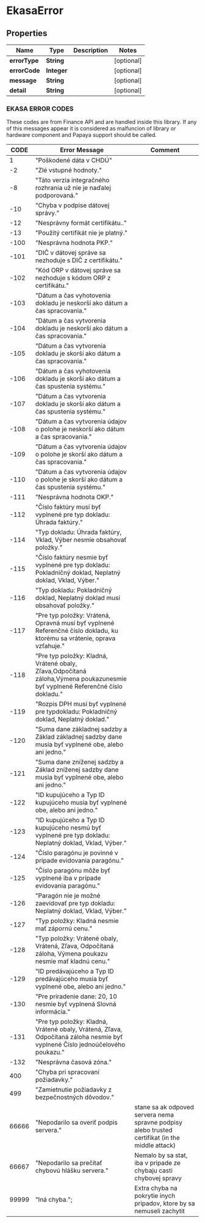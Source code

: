 # EkasaError

## Properties

Name | Type | Description | Notes
------------ | ------------- | ------------- | -------------
**errorType** | **String** |  | [optional] 
**errorCode** | **Integer** |  | [optional] 
**message** | **String** |  | [optional] 
**detail** | **String** |  | [optional] 


### EKASA ERROR CODES

These codes are from Finance API and are handled inside this library. If any of this messages appear it is considered as malfuncion of library or hardware component and Papaya support should be called.

CODE | Error Message | Comment
------------ | ------------- | -------------
1 | "Poškodené dáta v CHDÚ" |
-2 | "Zlé vstupné hodnoty." |
-8 | "Táto verzia integračného rozhrania už nie je naďalej podporovaná." |
-10 | "Chyba v podpise dátovej správy." |
-12 | "Nesprávny formát certifikátu.." |
-13 | "Použitý certifikát nie je platný." |
-100 | "Nesprávna hodnota PKP." |
-101 | "DIČ v dátovej správe sa nezhoduje s DIČ z certifikátu." |
-102 | "Kód ORP v dátovej správe sa nezhoduje s kódom ORP z certifikátu." |
-103 | "Dátum a čas vyhotovenia dokladu je neskorší ako dátum a čas spracovania." |
-104 | "Dátum a čas vytvorenia dokladu je neskorší ako dátum a čas spracovania." |
-105 | "Dátum a čas vytvorenia dokladu je skorší ako dátum a čas spracovania." |
-106 | "Dátum a čas vyhotovenia dokladu je skorší ako dátum a čas spustenia systému." |
-107 | "Dátum a čas vytvorenia dokladu je skorší ako dátum a čas spustenia systému." |
-108 | "Dátum a čas vytvorenia údajov o polohe je neskorší ako dátum a čas spracovania." |
-109 | "Dátum a čas vytvorenia údajov o polohe je skorší ako dátum a čas spracovania." |
-110 | "Dátum a čas vytvorenia údajov o polohe je skorší ako dátum a čas spustenia systému." |
-111 | "Nesprávna hodnota OKP." |
-112 | "Číslo faktúry musí byť vyplnené pre typ dokladu: Úhrada faktúry." |
-114 | "Typ dokladu: Úhrada faktúry, Vklad, Výber nesmie obsahovať položky." |
-115 | "Číslo faktúry nesmie byť vyplnené pre typ dokladu: Pokladničný doklad, Neplatný doklad, Vklad, Výber." |
-116 | "Typ dokladu: Pokladničný doklad, Neplatný doklad musí obsahovať položky." |
-117 | "Pre typ položky: Vrátená, Opravná musí byť vyplnené Referenčné číslo dokladu, ku ktorému sa vrátenie, oprava vzťahuje." |
-118 | "Pre typ položky: Kladná, Vrátené obaly, Zľava,Odpočítaná záloha,Výmena poukazunesmie byť vyplnené Referenčné číslo dokladu." |
-119 | "Rozpis DPH musí byť vyplnené pre typdokladu: Pokladničný doklad, Neplatný doklad." |
-120 | "Suma dane základnej sadzby a Základ základnej sadzby dane musia byť vyplnené obe, alebo ani jedno." |
-121 | "Suma dane zníženej sadzby a Základ zníženej sadzby dane musia byť vyplnené obe, alebo ani jedno." |
-122 | "ID kupujúceho a Typ ID kupujúceho musia byť vyplnené obe, alebo ani jedno." |
-123 | "ID kupujúceho a Typ ID kupujúceho nesmú byť vyplnené pre typ dokladu: Neplatný doklad, Vklad, Výber." |
-124 | "Číslo paragónu je povinné v prípade evidovania paragónu." |
-125 | "Číslo paragónu môže byť vyplnené iba v prípade evidovania paragónu." |
-126 | "Paragón nie je možné zaevidovať pre typ dokladu: Neplatný doklad, Vklad, Výber." |
-127 | "Typ položky: Kladná nesmie mať zápornú cenu." |
-128 | "Typ položky: Vrátené obaly, Vrátená, Zľava, Odpočítaná záloha, Výmena poukazu nesmie mať kladnú cenu." |
-129 | "ID predávajúceho a Typ ID predávajúceho musia byť vyplnené obe, alebo ani jedno." |
-130 | "Pre priradenie dane: 20, 10 nesmie byť vyplnená Slovná informácia." |
-131 | "Pre typ položky: Kladná, Vrátené obaly, Vrátená, Zľava, Odpočítaná záloha nesmie byť vyplnené Číslo jednoúčelového poukazu." |
-132 | "Nesprávna časová zóna." |
400 | "Chyba pri spracovaní požiadavky." |
499 | "Zamietnutie požiadavky z bezpečnostných dôvodov." |
66666 | "Nepodarilo sa overiť podpis servera." | stane sa ak odpoved servera nema spravne podpisy alebo trusted certifikat (in the middle attack)
66667 | "Nepodarilo sa prečítať chybovú hlášku servera." | Nemalo by sa stat, iba v pripade ze chybaju casti chybovej spravy
99999 | "Iná chyba."; | Extra chyba na pokrytie inych pripadov, ktore by sa nemuseli zachytit
